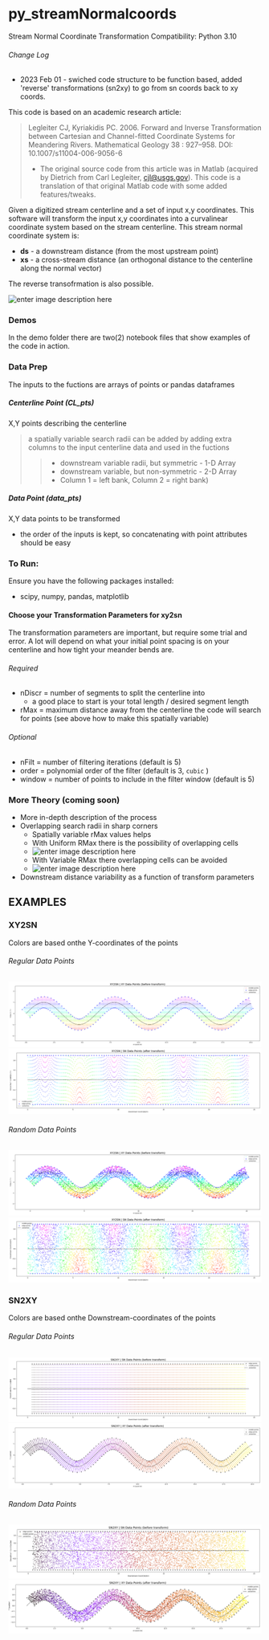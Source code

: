 
# py_streamNormalcoords 
Stream Normal Coordinate Transformation
Compatibility:  Python 3.10

###### Change Log
* 2023 Feb 01 - swiched code structure to be function based, added 'reverse' transformations (sn2xy) to go from sn coords back to xy coords.

This code is based on an academic research article:
> Legleiter CJ, Kyriakidis PC. 2006. Forward and Inverse Transformation  between Cartesian and Channel-fitted Coordinate Systems for Meandering Rivers. Mathematical Geology 38 : 927–958. DOI: 10.1007/s11004-006-9056-6
>- The original source code from this article was in Matlab                 (acquired by Dietrich from Carl Legleiter, cjl@usgs.gov). This code is a translation of that original Matlab code with some added features/tweaks.
                
Given a digitized stream centerline and a set of input x,y coordinates. This software will transform the input x,y coordinates into a curvalinear coordinate system based on the stream centerline. This stream normal coordinate system is:
- **ds** - a downstream distance (from the most upstream point)
- **xs** - a cross-stream distance (an orthogonal distance to the centerline along the normal vector)

The reverse transofrmation is also possible.

![enter image description here](https://imgur.com/2MyvFN4.png)

### Demos
In the demo folder there are two(2) notebook files that show examples of the code in action.
### Data Prep
The inputs to the fuctions are arrays of points or pandas dataframes
##### Centerline Point (CL_pts)
X,Y points describing the centerline 

> a spatially variable search radii can be added by adding extra columns to the input centerline data and used in the fuctions
>>- downstream variable radii, but symmetric - 1-D Array
>>- downstream variable, but non-symmetric - 2-D Array 
>>	- Column 1 = left bank, Column 2 = right bank)
    
##### Data Point (data_pts)
X,Y data points to be transformed
- the order of the inputs is kept, so concatenating with point attributes should be easy

### To Run:
Ensure you have the following packages installed:
- scipy, numpy, pandas, matplotlib

#### Choose your Transformation Parameters for xy2sn
The transformation parameters are important, but require some trial and error. A lot will depend on what your initial point spacing is on your centerline and how tight your meander bends are.
###### Required
- nDiscr = number of segments to split the centerline into
	- a good place to start is your total length / desired segment length
- rMax   = maximum distance away from the centerline the code will search for points (see above how to make this spatially variable)

###### Optional
- nFilt  = number of filtering iterations (default is 5)
- order  = polynomial order of the filter (default is 3, `cubic` )
- window = number of points to include in the filter window (default is 5)

### More Theory (coming soon)
- More in-depth description of the process
- Overlapping search radii in sharp corners
	- Spatially variable rMax values helps
	- With Uniform RMax there is the possibility of overlapping cells
	- ![enter image description here](https://i.imgur.com/DXKeiwal.png)
	- With Variable RMax there overlapping cells can be avoided
	- ![enter image description here](https://i.imgur.com/SNqJkAYl.png)
- Downstream distance variability as a function of transform parameters

## EXAMPLES
### XY2SN
Colors are based onthe Y-coordinates of the points
###### Regular Data Points
![xy2sn_before](figures/XY2SN_Before_Net.png)
![xy2sn_after](figures/XY2SN_After_Net.png)
###### Random Data Points
![xy2sn_before](figures/XY2SN_Before.png)
![xy2sn_after](figures/XY2SN_After.png)

### SN2XY
Colors are based onthe Downstream-coordinates of the points
###### Regular Data Points
![sn2xy_before](figures/SN2XY_Before_net.png)
![sn2xy_after](figures/SN2XY_After_Net.png)
###### Random Data Points
![sn2xy_before](figures/SN2XY_Before.png)
![sn2xy_after](figures/SN2XY_After.png)
